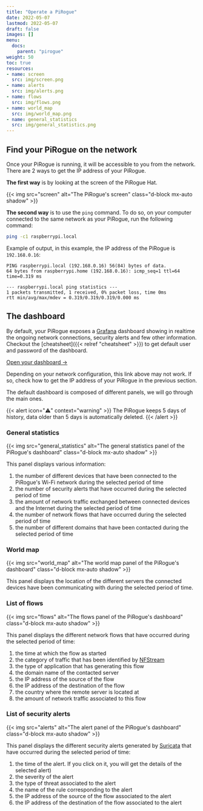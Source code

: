 ```yaml
---
title: "Operate a PiRogue"
date: 2022-05-07
lastmod: 2022-05-07
draft: false
images: []
menu:
  docs:
    parent: "pirogue"
weight: 50
toc: true
resources:
- name: screen
  src: img/screen.png
- name: alerts
  src: img/alerts.png
- name: flows
  src: img/flows.png
- name: world_map
  src: img/world_map.png
- name: general_statistics
  src: img/general_statistics.png
---
```


## Find your PiRogue on the network
Once your PiRogue is running, it will be accessible to you from the network. There are 2 ways to get the IP address of your PiRogue. 

**The first way** is by looking at the screen of the PiRogue Hat.

{{< img src="screen" alt="The PiRogue's screen" class="d-block mx-auto shadow" >}}

**The second way** is to use the `ping` command. To do so, on your computer connected to the same network as your PiRogue, run the following command:

```bash
ping -c1 raspberrypi.local
```

Example of output, in this example, the IP address of the PiRogue is `192.168.0.16`:
```text
PING raspberrypi.local (192.168.0.16) 56(84) bytes of data.
64 bytes from raspberrypi.home (192.168.0.16): icmp_seq=1 ttl=64 time=0.319 ms

--- raspberrypi.local ping statistics ---
1 packets transmitted, 1 received, 0% packet loss, time 0ms
rtt min/avg/max/mdev = 0.319/0.319/0.319/0.000 ms
```

## The dashboard
By default, your PiRogue exposes a [Grafana](https://grafana.com/docs/grafana/latest/basics/) dashboard showing in realtime the ongoing network connections, security alerts and few other information. Checkout the [cheatsheet]({{< relref "cheatsheet" >}}) to get default user and password of the dashboard. 

[Open your dashboard →](http://raspberrypi.local:3000) 

Depending on your network configuration, this link above may not work. If so, check how to get the IP address of your PiRogue in the previous section.

The default dashboard is composed of different panels, we will go through the main ones.

{{< alert icon="⚠️" context="warning" >}}
The PiRogue keeps 5 days of history, data older than 5 days is automatically deleted. 
{{< /alert >}}

### General statistics
{{< img src="general_statistics" alt="The general statistics panel of the PiRogue's dashboard" class="d-block mx-auto shadow" >}}

This panel displays various information:

1. the number of different devices that have been connected to the PiRogue's Wi-Fi network during the selected period of time
2. the number of security alerts that have occurred during the selected period of time
3. the amount of network traffic exchanged between connected devices and the Internet during the selected period of time
4. the number of network flows that have occurred during the selected period of time
5. the number of different domains that have been contacted during the selected period of time

### World map
{{< img src="world_map" alt="The world map panel of the PiRogue's dashboard" class="d-block mx-auto shadow" >}}

This panel displays the location of the different servers the connected devices have been communicating with during the selected period of time.

### List of flows
{{< img src="flows" alt="The flows panel of the PiRogue's dashboard" class="d-block mx-auto shadow" >}}

This panel displays the different network flows that have occurred during the selected period of time:

1. the time at which the flow as started
2. the category of traffic that has been identified by [NFStream](nfstream.org/)
3. the type of application that has generating this flow
4. the domain name of the contacted server
5. the IP address of the source of the flow
6. the IP address of the destination of the flow
7. the country where the remote server is located at
8. the amount of network traffic associated to this flow


### List of security alerts
{{< img src="alerts" alt="The alert panel of the PiRogue's dashboard" class="d-block mx-auto shadow" >}}

This panel displays the different security alerts generated by [Suricata](https://suricata.io/) that have occurred during the selected period of time:

1. the time of the alert. If you click on it, you will get the details of the selected alert)
2. the severity of the alert
3. the type of threat associated to the alert
4. the name of the rule corresponding to the alert
5. the IP address of the source of the flow associated to the alert
6. the IP address of the destination of the flow associated to the alert